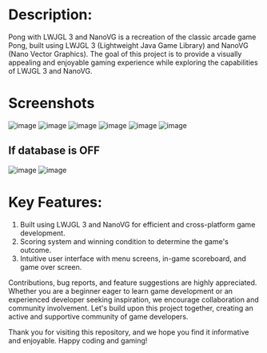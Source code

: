 # Description:

Pong with LWJGL 3 and NanoVG is a recreation of the classic arcade game Pong, built using LWJGL 3 (Lightweight Java Game Library) and NanoVG (Nano Vector Graphics). The goal of this project is to provide a visually appealing and enjoyable gaming experience while exploring the capabilities of LWJGL 3 and NanoVG.

# Screenshots
![image](https://github.com/sdxqw/pong2/assets/94248011/8889ef80-a25d-40e3-99a1-33831492e179)
![image](https://github.com/sdxqw/pong2/assets/94248011/0dcec349-be49-456c-ac85-e2049803c9d8)
![image](https://github.com/sdxqw/pong2/assets/94248011/5153ac58-5888-4088-99de-7287ac7e27c8)
![image](https://github.com/sdxqw/pong2/assets/94248011/bb925f47-b038-426d-ad60-894f63397f5a)
![image](https://github.com/sdxqw/pong2/assets/94248011/f9a4d00f-a0cc-49e3-a2ef-56624b374abd)
![image](https://github.com/sdxqw/pong2/assets/94248011/c71056cf-8474-4419-ad60-fbe547611902)

## If database is OFF
![image](https://github.com/sdxqw/pong2/assets/94248011/4d907776-a771-407c-9878-2ffd0eab1958)
![image](https://github.com/sdxqw/pong2/assets/94248011/a68a3d54-b02b-45be-b0c7-b24ac11ebba0)

# Key Features:

1. Built using LWJGL 3 and NanoVG for efficient and cross-platform game development.
2. Scoring system and winning condition to determine the game's outcome.
3. Intuitive user interface with menu screens, in-game scoreboard, and game over screen.

Contributions, bug reports, and feature suggestions are highly appreciated. Whether you are a beginner eager to learn game development or an experienced developer seeking inspiration, we encourage collaboration and community involvement. Let's build upon this project together, creating an active and supportive community of game developers.

Thank you for visiting this repository, and we hope you find it informative and enjoyable. Happy coding and gaming!
